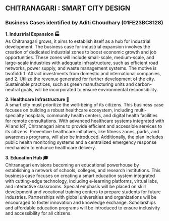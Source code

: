 ## CHITRANAGARI : SMART CITY DESIGN 

### Business Cases identified by Aditi Choudhary (01FE23BCS128)

**1. Industrial Expansion 🏭**  
As Chitranagari grows, it aims to establish itself as a hub for industrial development. The business case for industrial expansion involves the creation of dedicated industrial zones to boost economic growth and job opportunities. These zones will include small-scale, medium-scale, and large-scale industries with adequate infrastructure, such as efficient road networks, power supply, and waste management systems. The motive is twofold: 1. Attract investments from domestic and international companies, and 2. Utilize the revenue generated for further development of the city. Sustainable practices, such as green manufacturing units and carbon-neutral goals, will be incorporated to ensure environmental responsibility.

**2. Healthcare Infrastructure 🏥**  
A smart city must prioritize the well-being of its citizens. This business case focuses on building a robust healthcare ecosystem, including multi-specialty hospitals, community health centers, and digital health facilities for remote consultations. With advanced healthcare systems integrated with AI and IoT, Chitranagari aims to provide efficient and accessible services to its citizens. Preventive healthcare initiatives, like fitness zones, parks, and awareness programs, will also be introduced. Additionally, the plan includes public health monitoring systems and a centralized emergency response mechanism to enhance healthcare delivery.

**3. Education Hub 🎓**  
Chitranagari envisions becoming an educational powerhouse by establishing a network of schools, colleges, and research institutions. This business case focuses on creating a smart education system integrated with cutting-edge technology, including e-learning platforms, virtual labs, and interactive classrooms. Special emphasis will be placed on skill development and vocational training centers to prepare students for future industries. Partnerships with global universities and organizations will be encouraged to foster innovation and knowledge exchange. Scholarships and affordable education programs will be introduced to ensure inclusivity and accessibility for all citizens.
